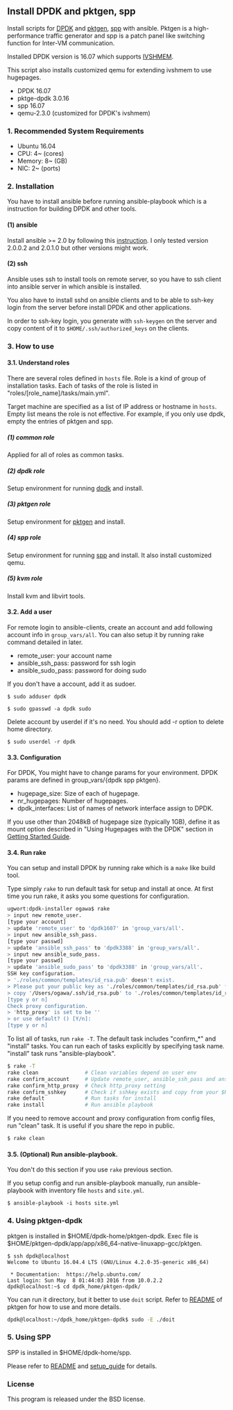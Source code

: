 ## Install DPDK and pktgen, spp

Install scripts for
[DPDK](http://dpdk.org/browse/dpdk/) and
[pktgen](http://dpdk.org/browse/apps/pktgen-dpdk/),
[spp](http://dpdk.org/browse/apps/spp/) with ansible.
Pktgen is a high-performance traffic generator and spp is a patch panel like 
switching function for Inter-VM communication.

Installed DPDK version is 16.07 which supports
[IVSHMEM](http://dpdk.org/doc/guides-16.07/prog_guide/ivshmem_lib.html?highlight=ivshmem).

This script also installs customized qemu for extending ivshmem to use hugepages.

- DPDK 16.07
- pktge-dpdk 3.0.16
- spp 16.07
- qemu-2.3.0 (customized for DPDK's ivshmem)


### 1. Recommended System Requirements

  - Ubuntu 16.04
  - CPU: 4~ (cores)
  - Memory: 8~ (GB)
  - NIC: 2~ (ports)


### 2. Installation

You have to install ansible before running ansible-playbook which is a
instruction for building DPDK and other tools.

#### (1) ansible

Install ansible  >= 2.0 by following this
[instruction](http://docs.ansible.com/ansible/intro_installation.html#installation).
I only tested version 2.0.0.2 and 2.0.1.0 but other versions might work.

#### (2) ssh

Ansible uses ssh to install tools on remote server,
so you have to ssh client into ansible server in which ansible is installed.

You also have to install sshd on ansible clients and to be able to ssh-key login
from the server before install DPDK and other applications.

In order to ssh-key login, you generate with `ssh-keygen` on the server and
copy content of it to 
`$HOME/.ssh/authorized_keys` on the clients.


### 3. How to use

#### 3.1. Understand roles

There are several roles defined in `hosts` file.
Role is a kind of group of installation tasks.
Each of tasks of the role is listed in "roles/[role_name]/tasks/main.yml".

Target machine are specified as a list of IP address or hostname in `hosts`.
Empty list means the role is not effective.
For example, if you only use dpdk, empty the entries of pktgen and spp.

##### (1) common role

Applied for all of roles as common tasks.

##### (2) dpdk role

Setup environment for running [dpdk](http://www.dpdk.org/) and install.

##### (3) pktgen role

Setup environment for [pktgen](http://www.dpdk.org/browse/apps/pktgen-dpdk/)
and install.

##### (4) spp role

Setup environment for running [spp](http://www.dpdk.org/browse/apps/spp/)
and install.
It also install customized qemu. 

##### (5) kvm role

Install kvm and libvirt tools. 


#### 3.2. Add a user

For remote login to ansible-clients, create an account and add
following account info in `group_vars/all`.
You can also setup it by running rake command detailed in later.

  - remote_user: your account name
  - ansible_ssh_pass: password for ssh login
  - ansible_sudo_pass: password for doing sudo

If you don't have a account, add it as sudoer.

```
$ sudo adduser dpdk

$ sudo gpasswd -a dpdk sudo
```

Delete account by userdel if it's no need. You should add -r option to delete
home directory.

```
$ sudo userdel -r dpdk
```

#### 3.3. Configuration

For DPDK, You might have to change params for your environment.
DPDK params are defined in group_vars/{dpdk spp pktgen}. 

  - hugepage_size: Size of each of hugepage.
  - nr_hugepages: Number of hugepages.
  - dpdk_interfaces: List of names of network interface assign to DPDK.

If you use other than 2048kB of hugepage size (typically 1GB),
define it as mount option described in "Using Hugepages with the DPDK" section
in [Getting Started Guide](http://dpdk.org/doc/guides/linux_gsg/sys_reqs.html).


#### 3.4. Run rake

You can setup and install DPDK by running rake which is a `make` like build tool.

Type simply `rake` to run default task for setup and install at once.
At first time you run rake, it asks you some questions for configuration. 

```sh
ugwort:dpdk-installer ogawa$ rake
> input new remote_user.
[type your account]
> update 'remote_user' to 'dpdk1607' in 'group_vars/all'.
> input new ansible_ssh_pass.
[type your passwd]
> update 'ansible_ssh_pass' to 'dpdk3388' in 'group_vars/all'.
> input new ansible_sudo_pass.
[type your passwd]
> update 'ansible_sudo_pass' to 'dpdk3388' in 'group_vars/all'.
SSH key configuration.
> './roles/common/templates/id_rsa.pub' doesn't exist.
> Please put your public key as './roles/common/templates/id_rsa.pub' for login spp VMs.
> copy '/Users/ogawa/.ssh/id_rsa.pub' to './roles/common/templates/id_rsa.pub'? [y/N]
[type y or n]
Check proxy configuration.
> 'http_proxy' is set to be ''
> or use default? () [Y/n]: 
[type y or n]
```

To list all of tasks, run `rake -T`.
The default task includes "confirm_*" and "install" tasks.
You can run each of tasks explicitly by specifying task name.
"install" task runs "ansible-playbook".

```sh
$ rake -T
rake clean               # Clean variables depend on user env
rake confirm_account     # Update remote_user, ansible_ssh_pass and ansible_sudo_pass
rake confirm_http_proxy  # Check http_proxy setting
rake confirm_sshkey      # Check if sshkey exists and copy from your $HOME/.ssh/id_rsa.pub
rake default             # Run tasks for install
rake install             # Run ansible playbook
```

If you need to remove account and proxy configuration from config files,
run "clean" task.
It is useful if you share the repo in public.

```sh
$ rake clean
```


#### 3.5. (Optional) Run ansible-playbook.

You don't do this section if you use `rake` previous section.

If you setup config and run ansible-playbook manually,
run ansible-playbook with inventory file `hosts` and `site.yml`.

```
$ ansible-playbook -i hosts site.yml
```


### 4. Using pktgen-dpdk

pktgen is installed in $HOME/dpdk-home/pktgen-dpdk.
Exec file is $HOME/pktgen-dpdk/app/app/x86_64-native-linuxapp-gcc/pktgen.

```
$ ssh dpdk@localhost
Welcome to Ubuntu 16.04.4 LTS (GNU/Linux 4.2.0-35-generic x86_64)

 * Documentation:  https://help.ubuntu.com/
Last login: Sun May  8 01:44:03 2016 from 10.0.2.2
dpdk@localhost:~$ cd dpdk_home/pktgen-dpdk/
```

You can run it directory, but it better to use `doit` script.
Refer to [README](http://dpdk.org/browse/apps/pktgen-dpdk/tree/README.md)
of pktgen for how to use and more details.

```sh
dpdk@localhost:~/dpdk_home/pktgen-dpdk$ sudo -E ./doit
```


### 5. Using SPP 

SPP is installed in $HOME/dpdk-home/spp.

Please refer to [README](http://dpdk.org/browse/apps/spp/tree/README)
and [setup_guide](http://dpdk.org/browse/apps/spp/tree/docs/setup_guide.md)
for details.


### License
This program is released under the BSD license.
